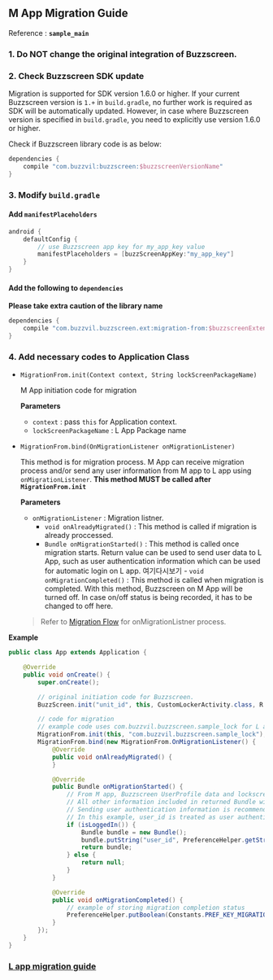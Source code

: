 ## M App Migration Guide

Reference : **`sample_main`**

### 1. Do NOT change the original integration of Buzzscreen.

### 2. Check Buzzscreen SDK update
Migration is supported for SDK version 1.6.0 or higher. If your current Buzzscreen version is `1.+` in `build.gradle`, no further work is required as SDK will be automatically updated. However, in case where Buzzscreen version is specified in `build.gradle`, you need to explicitly use version 1.6.0 or higher.

Check if Buzzscreen library code is as below:
```groovy
dependencies {
    compile "com.buzzvil:buzzscreen:$buzzscreenVersionName"
}

```

### 3. Modify `build.gradle`

#### Add `manifestPlaceholders`

```groovy
android {
    defaultConfig {
        // use Buzzscreen app key for my_app_key value
        manifestPlaceholders = [buzzScreenAppKey:"my_app_key"]
    }
}
```

#### Add the following to `dependencies`
**Please take extra caution of the library name**

```groovy
dependencies {
    compile "com.buzzvil.buzzscreen.ext:migration-from:$buzzscreenExtentionVersionName"
}
```

### 4. Add necessary codes to Application Class
- `MigrationFrom.init(Context context, String lockScreenPackageName)`

    M App initiation code for migration

    **Parameters**
    - `context` : pass `this` for Application context. 
    - `lockScreenPackageName` : L App Package name

- `MigrationFrom.bind(OnMigrationListener onMigrationListener)`

    This method is for migration process. M App can receive migration process and/or send any user information from M app to L app using `onMigrationListener`. **This method MUST be called after `MigrationFrom.init`**

    **Parameters**
    - `onMigrationListener` : Migration listner.
        - `void onAlreadyMigrated()` : This method is called if migration is already proccessed.
        - `Bundle onMigrationStarted()` : This method is called once migration starts. Return value can be used to send user data to L App, such as user authentication information which can be used for automatic login on L app.
     여기다시보기   - `void onMigrationCompleted()` : This method is called when migration is completed. With this method, Buzzscreen on M App will be turned off. In case on/off status is being recorded, it has to be changed to off here. 

    > Refer to [Migration Flow](MIGRATION-L-EN.md#Normal-Migration-Flow) for onMigrationListner process.

**Example**

```java
public class App extends Application {

    @Override
    public void onCreate() {
        super.onCreate();

        // original initiation code for Buzzscreen.
        BuzzScreen.init("unit_id", this, CustomLockerActivity.class, R.drawable.image_on_fail);

        // code for migration
        // example code uses com.buzzvil.buzzscreen.sample_lock for L app package name
        MigrationFrom.init(this, "com.buzzvil.buzzscreen.sample_lock");
        MigrationFrom.bind(new MigrationFrom.OnMigrationListener() {
            @Override
            public void onAlreadyMigrated() {
            }

            @Override
            public Bundle onMigrationStarted() {
                // From M app, Buzzscreen UserProfile data and lockscreen activation status will be automatically transferred to L app.
                // All other information included in returned Bundle will be sent to M app during migration.
                // Sending user authentication information is recommended in order to implement automatic login process on L app. 
                // In this example, user_id is treated as user authentication information and used to implement automatic login on L App.
                if (isLoggedIn()) {
                    Bundle bundle = new Bundle();
                    bundle.putString("user_id", PreferenceHelper.getString(Constants.PREF_KEY_USER_ID, ""));
                    return bundle;
                } else {
                    return null;
                }
            }

            @Override
            public void onMigrationCompleted() {
                // example of storing migration completion status
                PreferenceHelper.putBoolean(Constants.PREF_KEY_MIGRATION_COMPLETED, true);
            }
        });
    }
}

```

### [L app migration guide](MIGRATION-L.md)